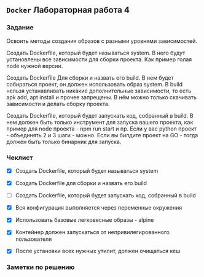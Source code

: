 ## `Docker` Лабораторная работа 4

### Задание

Освоить методы создания образов с разными уровнями зависимостей.

Создать Dockerfile, который будет называться system. В него будут установлены все зависимости для сборки проекта. Как пример голая node нужной версии.

Создать Dockerfile Для сборки и назвать его build. В нем будет собираться проект, он должен использовать образ system. В build нельзя устанавливать никакие дополнительные зависимости, то есть apk add, apt install и прочее запрещены. В нём можно только скачивать зависимости и делать сборку проекта.

Создать Dockerfile, который будет запускать код, собранный в build. В нем должен быть только инструмент для запуска вашего проекта, как пример для node проекта - npm run start и пр. Если у вас python проект - объединять 2 и 3 шаги - можно. Если вы билдите проект на GO - тогда должен быть только бинарник для запуска.


### Чеклист

- [x] Создать Dockerfile, который будет называться system
- [x] Создать Dockerfile для сборки и назвать его build
- [ ] Создать Dockerfile, который будет запускать код, собранный в build
- [x] Вся конфигурация выполняется через переменные окружения
- [x] Использовать базовые легковесные образы - alpine
- [x] Контейнер должен запускаться от непривилегированного пользователя
- [x] После установки всех нужных утилит, должен очищаться кеш


### Заметки по решению
